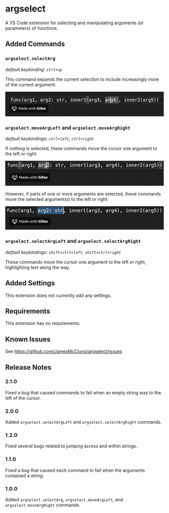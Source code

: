 # argselect

A VS Code extension for selecting and manipulating arguments (or parameters) of functions.

## Added Commands

### `argselect.selectArg`
_default keybinding: `ctrl+up`_

This command expands the current selection to include increasingly more of the current argument:

![feature X](images/ctrl-up.gif)

### `argselect.moveArgLeft` and `argselect.moveArgRight`
_default keybindings: `ctrl+left`, `ctrl+right`_

If nothing is selected, these commands move the cursor one argument to the left or right:

![feature X](images/ctrl-lr.gif)
    
However, if parts of one or more arguments are selected, these commands move the selected argument(s) to the left or right:

![feature X](images/ctrl-lr-sel.gif)

### `argselect.selectArgLeft` and `argselect.selectArgRight`
_default keybindings: `shift+ctrl+left`, `shift+ctrl+right`_

These commands move the cursor one argument to the left or right, highlighting text along the way.

## Added Settings

This extension does not currently add any settings.

## Requirements

This extension has no requirements.

## Known Issues

See https://github.com/JamesMcClung/argselect/issues

## Release Notes

### 2.1.0

Fixed a bug that caused commands to fail when an empty string was to the left of the cursor.

### 2.0.0

Added `argselect.selectArgLeft` and `argselect.selectArgRight` commands.

### 1.2.0

Fixed several bugs related to jumping across and within strings.

### 1.1.0

Fixed a bug that caused each command to fail when the arguments contained a string.

### 1.0.0

Added `argselect.selectArg`, `argselect.moveArgLeft`, and `argselect.moveArgRight` commands.

